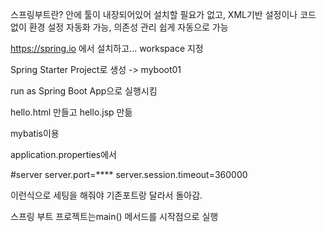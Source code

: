 스프링부트란?
안에 툴이 내장되어있어 설치할 필요가 없고, XML기반 설정이나 코드 없이 환경 설정 자동화 가능, 의존성 관리 쉽게 자동으로 가능

https://spring.io 에서 설치하고... workspace 지정

Spring Starter Project로 생성 -> myboot01

run as Spring Boot App으로 실행시킴

hello.html 만들고 hello.jsp 만듦

mybatis이용

application.properties에서

#server
server.port=****
server.session.timeout=360000

이런식으로 세팅을 해줘야 기존포트랑 달라서 돌아감.

스프링 부트 프로젝트는main() 메서드를 시작점으로 실행

